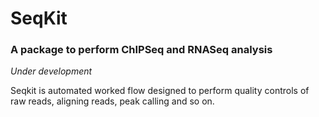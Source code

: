 # SeqKit

### A package to perform ChIPSeq and RNASeq analysis
*Under development*

Seqkit is automated worked flow designed to perform quality controls of raw reads, aligning reads, peak calling and  so on.


